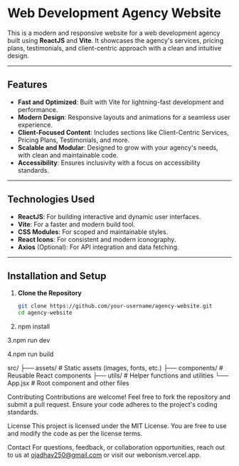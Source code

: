 # Web Development Agency Website

This is a modern and responsive website for a web development agency built using **ReactJS** and **Vite**. It showcases the agency's services, pricing plans, testimonials, and client-centric approach with a clean and intuitive design.

---

## Features

- **Fast and Optimized**: Built with Vite for lightning-fast development and performance.
- **Modern Design**: Responsive layouts and animations for a seamless user experience.
- **Client-Focused Content**: Includes sections like Client-Centric Services, Pricing Plans, Testimonials, and more.
- **Scalable and Modular**: Designed to grow with your agency's needs, with clean and maintainable code.
- **Accessibility**: Ensures inclusivity with a focus on accessibility standards.

---

## Technologies Used

- **ReactJS**: For building interactive and dynamic user interfaces.
- **Vite**: For a faster and modern build tool.
- **CSS Modules**: For scoped and maintainable styles.
- **React Icons**: For consistent and modern iconography.
- **Axios** (Optional): For API integration and data fetching.

---

## Installation and Setup

1. **Clone the Repository**  
   ```bash
   git clone https://github.com/your-username/agency-website.git
   cd agency-website
2. npm install

3.npm run dev

4.npm run build

src/
├── assets/       # Static assets (images, fonts, etc.)
├── components/   # Reusable React components
├── utils/        # Helper functions and utilities
└── App.jsx       # Root component and other files

Contributing
Contributions are welcome! Feel free to fork the repository and submit a pull request. Ensure your code adheres to the project's coding standards.

License
This project is licensed under the MIT License. You are free to use and modify the code as per the license terms.

Contact
For questions, feedback, or collaboration opportunities, reach out to us at ojadhav250@gmail.com or visit our webonism.vercel.app.

